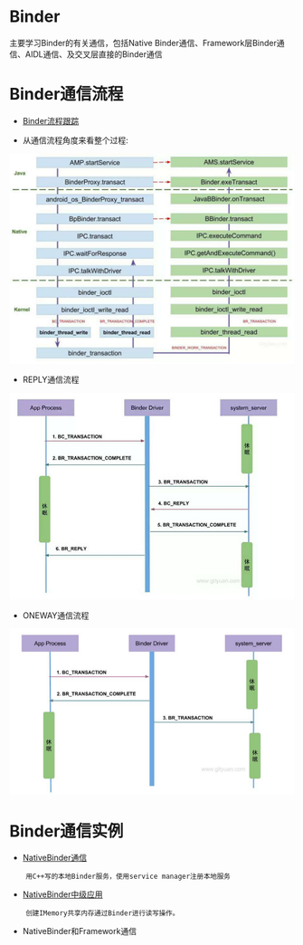 Binder
================

主要学习Binder的有关通信，包括Native Binder通信、Framework层Binder通信、AIDL通信、及交叉层直接的Binder通信

# Binder通信流程
- [Binder流程跟踪](https://blog.csdn.net/innost/article/details/47208049)

- 从通信流程角度来看整个过程:
<div align=center> <img src=image/protocol.jpg /> </div>

- REPLY通信流程
<div align=center> <img src=image/reply.jpg /> </div>

- ONEWAY通信流程
<div align=center> <img src=image/oneway.png /> </div>

# Binder通信实例

- [NativeBinder通信](https://github.com/sevencheng798/Binder/tree/master/NativeBinder)
```
    用C++写的本地Binder服务，使用service manager注册本地服务
````
- [NativeBinder中级应用](NativeBinderAdvanced)
```
    创建IMemory共享内存通过Binder进行读写操作。
```

- NativeBinder和Framework通信


